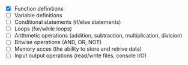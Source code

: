 - [x] Function definitions
- [ ] Variable definitions
- [ ] Conditional statements (if/else statements)
- [ ] Loops (for/while loops)
- [ ] Arithmetic operations (addition, subtraction, multiplication, division)
- [ ] Bitwise operations (AND, OR, NOT)
- [ ] Memory acces (the ability to store and retrive data)
- [ ] Input output operations (read/write files, console I/O)